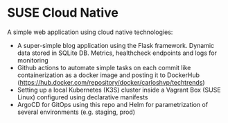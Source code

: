 # SUSE Cloud Native

A simple web application using cloud native technologies:
- A super-simple blog application using the Flask framework. Dynamic data stored in SQLite DB. Metrics, healthcheck endpoints and logs for monitoring
- Github actions to automate simple tasks on each commit like containerization as a docker image and posting it to DockerHub (https://hub.docker.com/repository/docker/carloshvp/techtrends)
- Setting up a local Kubernetes (K3S) cluster inside a Vagrant Box (SUSE Linux) configured using declarative manifests
- ArgoCD for GitOps using this repo and Helm for parametrization of several environments (e.g. staging, prod)
